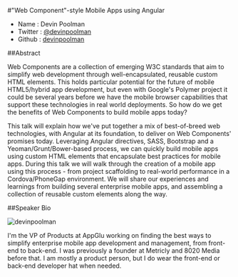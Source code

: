 #"Web Component"-style Mobile Apps using Angular

* Name      : Devin Poolman
* Twitter   : [@devinpoolman][]
* Github    : [devinpoolman][]

##Abstract

Web Components are a collection of emerging W3C standards that aim to simplify web development through well-encapsulated, reusable custom HTML elements.  This holds particular potential for the future of mobile HTML5/hybrid app development, but even with Google's Polymer project it could be several years before we have the mobile browser capabilities that support these technologies in real world deployments.  So how do we get the benefits of Web Components to build mobile apps today?

This talk will explain how we've put together a mix of best-of-breed web technologies, with Angular at its foundation, to deliver on Web Components' promises today.  Leveraging Angular directives, SASS, Bootstrap and a Yeoman/Grunt/Bower-based process, we can quickly build mobile apps using custom HTML elements that encapsulate best practices for mobile apps. During this talk we will walk through the creation of a mobile app using this process - from project scaffolding to real-world performance in a Cordova/PhoneGap environment.  We will share our experiences and learnings from building several enterprise mobile apps, and assembling a collection of reusable custom elements along the way.  


##Speaker Bio


![devinpoolman](https://raw.github.com/cascadiajs/2013.cascadiajs.com/master/images/devinpoolman.jpg)

I'm the VP of Products at AppGlu working on finding the best ways to simplify enterprise mobile app development and management, from front-end to back-end.  I was previously a founder at Metricly and 8020 Media before that.  I am mostly a product person, but I do wear the front-end or back-end developer hat when needed.


[@devinpoolman]:http://twitter.com/devinpoolman
[devinpoolman]:http://github.com/devinpoolman
[AppGlu]:http://appglu.com
[Metricly]:http://metricly.com

